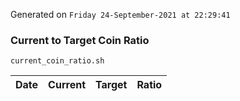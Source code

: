 Generated on `Friday 24-September-2021 at 22:29:41`

### Current to Target Coin Ratio
`current_coin_ratio.sh`

Date|Current|Target|Ratio
---|---|---|---
